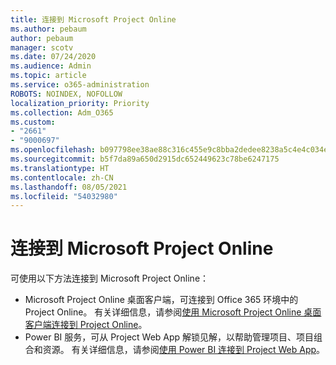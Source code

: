 ```yaml
---
title: 连接到 Microsoft Project Online
ms.author: pebaum
author: pebaum
manager: scotv
ms.date: 07/24/2020
ms.audience: Admin
ms.topic: article
ms.service: o365-administration
ROBOTS: NOINDEX, NOFOLLOW
localization_priority: Priority
ms.collection: Adm_O365
ms.custom:
- "2661"
- "9000697"
ms.openlocfilehash: b097798ee38ae88c316c455e9c8bba2dedee8238a5c4e4c034ecfc9cdc17f72e
ms.sourcegitcommit: b5f7da89a650d2915dc652449623c78be6247175
ms.translationtype: HT
ms.contentlocale: zh-CN
ms.lasthandoff: 08/05/2021
ms.locfileid: "54032980"
---
```

# <a name="connect-to-project-online"></a>连接到 Microsoft Project Online

可使用以下方法连接到 Microsoft Project Online：

- Microsoft Project Online 桌面客户端，可连接到 Office 365 环境中的 Project Online。 有关详细信息，请参阅[使用 Microsoft Project Online 桌面客户端连接到 Project Online](https://docs.microsoft.com/projectonline/connect-to-project-online-with-the-project-online-desktop-client)。  
- Power BI 服务，可从 Project Web App 解锁见解，以帮助管理项目、项目组合和资源。 有关详细信息，请参阅[使用 Power BI 连接到 Project Web App](https://docs.microsoft.com/power-bi/connect-data/service-connect-to-project-online)。  